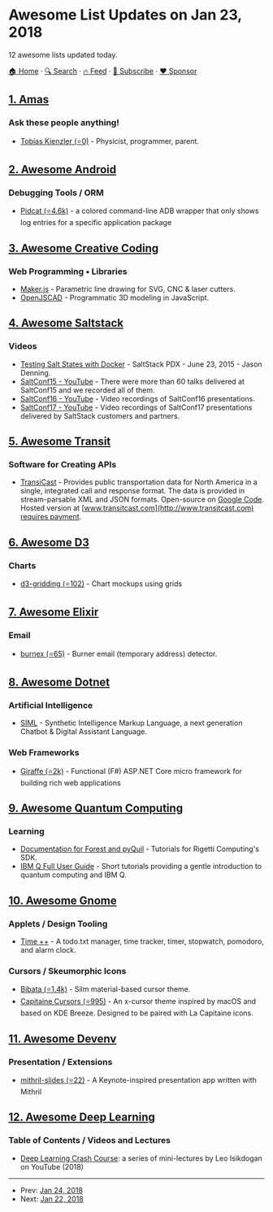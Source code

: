 # Awesome List Updates on Jan 23, 2018

12 awesome lists updated today.

[🏠 Home](/README.md) · [🔍 Search](https://www.trackawesomelist.com/search/) · [🔥 Feed](https://www.trackawesomelist.com/rss.xml) · [📮 Subscribe](https://trackawesomelist.us17.list-manage.com/subscribe?u=d2f0117aa829c83a63ec63c2f&id=36a103854c) · [❤️  Sponsor](https://github.com/sponsors/theowenyoung)



## [1. Amas](/content/sindresorhus/amas/README.md)

### Ask these people anything!

*   [Tobias Kienzler (⭐0)](https://github.com/zommuter/ama) - Physicist, programmer, parent.

## [2. Awesome Android](/content/JStumpp/awesome-android/README.md)

### Debugging Tools / ORM

*   [Pidcat (⭐4.6k)](https://github.com/JakeWharton/pidcat) - a colored command-line ADB wrapper that only shows log entries for a specific application package

## [3. Awesome Creative Coding](/content/terkelg/awesome-creative-coding/README.md)

### Web Programming • Libraries

*   [Maker.js](https://maker.js.org) - Parametric line drawing for SVG, CNC & laser cutters.
*   [OpenJSCAD](https://openjscad.org) - Programmatic 3D modeling in JavaScript.

## [4. Awesome Saltstack](/content/hbokh/awesome-saltstack/README.md)

### Videos

*   [Testing Salt States with Docker](https://www.youtube.com/watch?v=_xO7wj19OzI) - SaltStack PDX - June 23, 2015 - Jason Denning.
*   [SaltConf15 - YouTube](https://www.youtube.com/playlist?list=PL9svBjLDUl_8BqpIDKlCTqHZI2mkysTvZ) - There were more than 60 talks delivered at SaltConf15 and we recorded all of them.
*   [SaltConf16 - YouTube](https://www.youtube.com/playlist?list=PL9svBjLDUl_-sVwcRliUQ-VGDb2qvwpx_) - Video recordings of SaltConf16 presentations.
*   [SaltConf17 - YouTube](https://www.youtube.com/playlist?list=PL9svBjLDUl_-8yJxp-nSlmM9KYEQH4fgj) - Video recordings of SaltConf17 presentations delivered by SaltStack customers and partners.

## [5. Awesome Transit](/content/CUTR-at-USF/awesome-transit/README.md)

### Software for Creating APIs

*   [TransiCast](http://www.transicast.com/) - Provides public transportation data for North America in a single, integrated call and response format. The data is provided in stream-parsable XML and JSON formats.  Open-source on [Google Code](https://code.google.com/archive/p/rasa/).  Hosted version at [www.transitcast.com](http://www.transitcast.com) [requires payment](http://www.transicast.com/coststructure.html).

## [6. Awesome D3](/content/wbkd/awesome-d3/README.md)

### Charts

*   [d3-gridding (⭐102)](https://github.com/romsson/d3-gridding) - Chart mockups using grids

## [7. Awesome Elixir](/content/h4cc/awesome-elixir/README.md)

### Email

*   [burnex (⭐65)](https://github.com/Betree/burnex) - Burner email (temporary address) detector.

## [8. Awesome Dotnet](/content/quozd/awesome-dotnet/README.md)

### Artificial Intelligence

*   [SIML](https://simlbot.com/) - Synthetic Intelligence Markup Language, a next generation Chatbot & Digital Assistant Language.

### Web Frameworks

*   [Giraffe (⭐2k)](https://github.com/giraffe-fsharp/Giraffe) - Functional (F#) ASP.NET Core micro framework for building rich web applications

## [9. Awesome Quantum Computing](/content/desireevl/awesome-quantum-computing/README.md)

### Learning

*   [Documentation for Forest and pyQuil](http://pyquil.readthedocs.io/en/latest/) - Tutorials for Rigetti Computing's SDK.
*   [IBM Q Full User Guide](https://quantumexperience.ng.bluemix.net/qx/tutorial?sectionId=full-user-guide\&page=introduction) - Short tutorials providing a gentle introduction to quantum computing and IBM Q.

## [10. Awesome Gnome](/content/Kazhnuz/awesome-gnome/README.md)

### Applets / Design Tooling

*   [Time ++](https://extensions.gnome.org/extension/1238/time/) - A todo.txt manager, time tracker, timer, stopwatch, pomodoro, and alarm clock.

### Cursors / Skeumorphic Icons

*   [Bibata (⭐1.4k)](https://github.com/KaizIqbal/Bibata_Cursor) - Silm material-based cursor theme.
*   [Capitaine Cursors (⭐995)](https://github.com/keeferrourke/capitaine-cursors) - An x-cursor theme inspired by macOS and based on KDE Breeze. Designed to be paired with La Capitaine icons.

## [11. Awesome Devenv](/content/jondot/awesome-devenv/README.md)

### Presentation / Extensions

*   [mithril-slides (⭐22)](https://github.com/wulab/mithril-slides) - A Keynote-inspired presentation app written with Mithril

## [12. Awesome Deep Learning](/content/ChristosChristofidis/awesome-deep-learning/README.md)

### Table of Contents / Videos and Lectures

*   [Deep Learning Crash Course](https://www.youtube.com/watch?v=oS5fz_mHVz0\&list=PLWKotBjTDoLj3rXBL-nEIPRN9V3a9Cx07): a series of mini-lectures by Leo Isikdogan on YouTube (2018)

---

- Prev: [Jan 24, 2018](/content/2018/01/24/README.md)
- Next: [Jan 22, 2018](/content/2018/01/22/README.md)